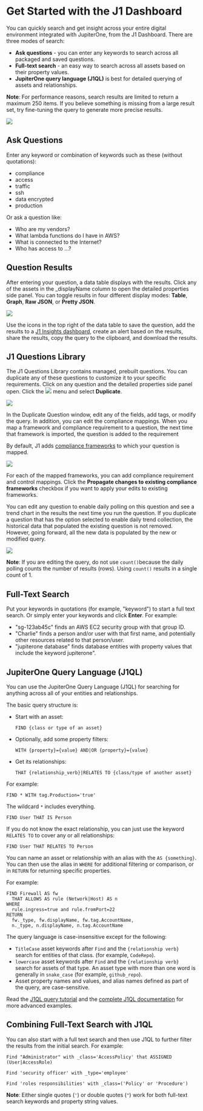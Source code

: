 # Get Started with the J1 Dashboard

You can quickly search and get insight across your entire digital environment integrated with JupiterOne, from the J1 Dashboard. There are three modes of search:

- **Ask questions** - you can enter any keywords to search across all packaged and saved questions. 
- **Full-text search** - an easy way to search across all assets based on their property values.
- **JupiterOne query language (J1QL)** is best for detailed querying of assets and relationships.  

**Note**: For performance reasons, search results are limited to return a maximum 250 items. If you believe something is missing from a large result set, try fine-tuning the query to generate more precise results. 



![](../assets/search-home.png)



## Ask Questions

Enter any keyword or combination of keywords such as these (without quotations):

- compliance
- access
- traffic
- ssh
- data encrypted
- production

Or ask a question like:

- Who are my vendors?
- What lambda functions do I have in AWS?
- What is connected to the Internet?
- Who has access to ...?

## Question Results

After entering your question, a data table displays with the results. Click any of the assets in the _displayName column to open the detailed properties side panel. You can toggle results in four different display modes: **Table**, **Graph**, **Raw JSON**, or **Pretty JSON**.


![](../assets/questions-data-table.png) 



Use the icons in the top right of the data table to save the question, add the results to a [J1 Insights dashboard](../compliance_and-reporting/insights-dashboards.md), create an alert based on the results, share the results, copy the query to the clipboard, and download the results.

## J1 Questions Library

The J1 Questions Library contains managed, prebuilt questions. You can duplicate any of these questions to customize it to your specific requirements. Click on any question and the detailed properties side panel open. Click the ![](../assets/icons/assets-more.png) menu and select **Duplicate**.



![](../assets/questions-library-duplicate.png)  



In the Duplicate Question window, edit any of the fields, add tags, or modify the query. In addition, you can edit the compliance mappings. When you map a framework and compliance requirement to a question, the next time that framework is imported, the question is added to the requirement

By default, J1 adds [compliance frameworks](../compliance_and-reporting/compliance-import.md) to which your question is mapped. 

![](../assets/questions-duplicate.png)  



For each of the mapped frameworks, you can add compliance requirement and control mappings. Click the **Propagate changes to existing compliance frameworks** checkbox if you want to apply your edits to existing frameworks. 

You can edit any question to enable daily polling on this question and see a trend chart in the results the next time you run the question. If you duplicate a question that has the option selected to enable daily trend collection, the historical data that populated the existing question is not removed. However, going forward, all the new data is populated by the new or modified query. 



![](../assets/time-trend-chart.png)  



**Note**: If you are editing the query, do not use `count()`because the daily polling counts the number of results (rows). Using `count()` results in a single count of 1.  

## Full-Text Search

Put your keywords in quotations (for example, "keyword") to start a full text search. Or simply enter your keywords and click **Enter**. For example:

- "sg-123ab45c" finds an AWS EC2 security group with that group ID. 
- "Charlie" finds a person and/or user with that first name, and potentially other resources related to that person/user.
- "jupiterone database" finds database entities with property values that include the keyword jupiterone".

## JupiterOne Query Language (J1QL)

You can use the JupiterOne Query Language (J1QL) for searching for anything across all of your entities and relationships.

The basic query structure is:

- Start with an asset:

  `FIND {class or type of an asset}`

- Optionally, add some property filters:

  `WITH {property}={value} AND|OR {property}={value}`

- Get its relationships:

  `THAT {relationship_verb}|RELATES TO {class/type of another asset}`

For example:

```j1ql
FIND * WITH tag.Production='true'
```

The wildcard `*` includes everything.

```j1ql
FIND User THAT IS Person
```

If you do not know the exact relationship, you can just use the keyword `RELATES TO` to cover any or all relationships:

```j1ql
FIND User THAT RELATES TO Person
```

You can name an asset or relationship with an alias with the `AS {something}`. You can then use the alias in `WHERE` for additional filtering or comparison, or in `RETURN` for returning specific properties.

For example:

```j1ql
FIND Firewall AS fw
  THAT ALLOWS AS rule (Network|Host) AS n
WHERE
  rule.ingress=true and rule.fromPort=22
RETURN
  fw._type, fw.displayName, fw.tag.AccountName,
  n._type, n.displayName, n.tag.AccountName
```

The query language is case-insensitive except for the following: 

- `TitleCase` asset keywords after `Find` and the `{relationship verb}`  search for entities of that class. (for example, `CodeRepo`).
- `lowercase` asset keywords after `Find` and the `{relationship verb}`  search for assets of that type. An asset type with more than one word is generally in `snake_case` (for example, `github_repo`).
- Asset property names and values, and alias names defined as part of the query, are case-sensitive. 

Read the [J1QL query tutorial](../jupiterOne-query-language_(J1QL)/tutorial-j1ql.md) and the [complete J1QL documentation](../jupiterOne-query-language_(J1QL)/jupiterOne-query-language.md) for more advanced examples.

## Combining Full-Text Search with J1QL

You can also start with a full text search and then use J1QL to further filter the results from the initial search. For example:

```j1ql
Find "Administrator" with _class='AccessPolicy' that ASSIGNED (User|AccessRole)
```

```j1ql
Find 'security officer' with _type='employee'
```

```j1ql
Find 'roles responsibilities' with _class=('Policy' or 'Procedure')
```

**Note**: Either single quotes (`'`) or double quotes (`"`) work for both full-text search keywords and property string values.